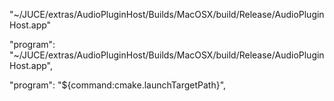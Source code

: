"~/JUCE/extras/AudioPluginHost/Builds/MacOSX/build/Release/AudioPluginHost.app"

"program": "~/JUCE/extras/AudioPluginHost/Builds/MacOSX/build/Release/AudioPluginHost.app",

"program": "${command:cmake.launchTargetPath}",